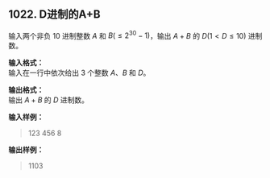 ﻿## 1022. D进制的A+B

输入两个非负 10 进制整数 $A$ 和 $B(≤2^{30}-1)$，输出 $A+B$ 的 $D(1<D≤10)$ 进制数。

**输入格式：**  
输入在一行中依次给出 3 个整数 $A$、$B$ 和 $D$。

**输出格式：**  
输出 $A+B$ 的 $D$ 进制数。

**输入样例：**
>123 456 8

**输出样例：**
>1103